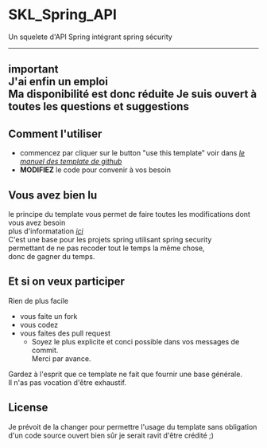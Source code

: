 # SKL_Spring_API

Un squelete d'API Spring intégrant spring sécurity

---
__important__ <br>
J'ai enfin un emploi <br>
Ma disponibilité est donc réduite
Je suis ouvert à toutes les questions et suggestions
---

## Comment l'utiliser

- commencez par cliquer sur le button "use this template"
  voir dans *[le manuel des template de github](https://docs.github.com/fr/repositories/creating-and-managing-repositories/creating-a-repository-from-a-template)*
- __MODIFIEZ__  le code pour convenir à vos besoin


## Vous avez bien lu

le principe du template vous permet de faire toutes les modifications dont vous avez besoin  
plus d'informatation *[ici](https://docs.github.com/fr/repositories/creating-and-managing-repositories/creating-a-repository-from-a-template)*  
C'est une base pour les projets spring utilisant spring security  
permettant de ne pas recoder tout le temps la même chose,  
donc de gagner du temps.

## Et si on veux participer

Rien de plus facile
- vous faite un fork
- vous codez
- vous faites des pull request
  - Soyez le plus explicite et conci possible dans vos messages de commit.  
Merci par avance.
 
Gardez à l'esprit que ce template ne fait que fournir une base générale.  
Il n'as pas vocation d'être exhaustif.

## License

Je prévoit de la changer pour permettre l'usage du template sans obligation d'un code source ouvert
bien sûr je serait ravit d'être crédité ;)
